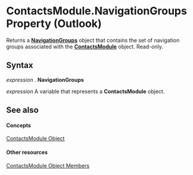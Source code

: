 
# ContactsModule.NavigationGroups Property (Outlook)

Returns a  **[NavigationGroups](07206203-36a9-7467-3a89-24fa2a7c2b1f.md)** object that contains the set of navigation groups associated with the **[ContactsModule](fb183bd5-c72f-b38f-97e3-209a2a463d24.md)** object. Read-only.


## Syntax

 _expression_ . **NavigationGroups**

 _expression_ A variable that represents a **ContactsModule** object.


## See also


#### Concepts


[ContactsModule Object](fb183bd5-c72f-b38f-97e3-209a2a463d24.md)
#### Other resources


[ContactsModule Object Members](b40e316b-2b79-6e46-0bda-7feb67ca5b9e.md)
